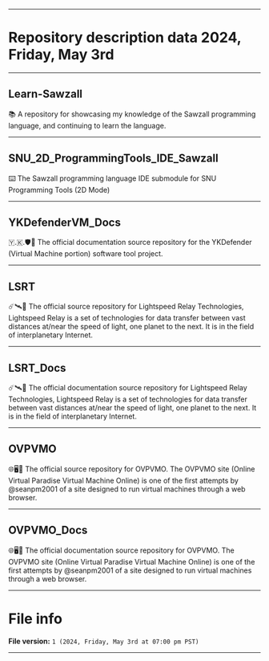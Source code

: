 
***

# Repository description data 2024, Friday, May 3rd

---

## Learn-Sawzall

📚️ A repository for showcasing my knowledge of the Sawzall programming language, and continuing to learn the language. 

---

## SNU_2D_ProgrammingTools_IDE_Sawzall

⌨️ The Sawzall programming language IDE submodule for SNU Programming Tools (2D Mode)

---

## YKDefenderVM_Docs

🇾.🇰.🛡️📖️ The official documentation source repository for the YKDefender (Virtual Machine portion) software tool project. 

---

## LSRT

☄️🛰️💾️ The official source repository for Lightspeed Relay Technologies, Lightspeed Relay is a set of technologies for data transfer between vast distances at/near the speed of light, one planet to the next. It is in the field of interplanetary Internet.

---

## LSRT_Docs

☄️🛰️📖️ The official documentation source repository for Lightspeed Relay Technologies, Lightspeed Relay is a set of technologies for data transfer between vast distances at/near the speed of light, one planet to the next. It is in the field of interplanetary Internet.

---

## OVPVMO

🌐️🖥️💾️ The official source repository for OVPVMO. The OVPVMO site (Online Virtual Paradise Virtual Machine Online) is one of the first attempts by @seanpm2001 of a site designed to run virtual machines through a web browser.

---

## OVPVMO_Docs

🌐️🖥️📖️ The official documentation source repository for OVPVMO. The OVPVMO site (Online Virtual Paradise Virtual Machine Online) is one of the first attempts by @seanpm2001 of a site designed to run virtual machines through a web browser.

***

# File info

**File version:** `1 (2024, Friday, May 3rd at 07:00 pm PST)`

***

